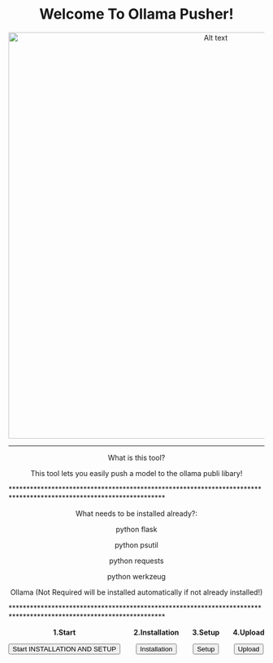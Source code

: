 <div align="center">
  <h1>Welcome To Ollama Pusher!</h1>
  <img src="https://raw.githubusercontent.com/dronerazzo/ollama-pusher/refs/heads/main/templates/ollama-pusher.webp" alt="Alt text" width="800">
</div>

*******************************************************************************************************************
<div align="center">

What is this tool?

This tool lets you easily push a model to the ollama publi libary!

</div>
*******************************************************************************************************************
<div align="center">

What needs to be installed already?:

python flask

python psutil

python requests

python werkzeug

Ollama (Not Required will be installed automatically if not already installed!)

</div>
*******************************************************************************************************************

<div align="center" style="display: flex; justify-content: space-between;">
  <div style="text-align: center;">
    <p><strong>1.Start</strong></p>
    <a href="https://github.com/dronerazzo/ollama-pusher/blob/main/README-INSTALLATION.MD"><button>Start INSTALLATION AND SETUP</button></a>
  </div>
  
  <div style="text-align: center;">
    <p><strong>2.Installation</strong></p>
    <a href="https://github.com/dronerazzo/ollama-pusher/blob/main/README-INSTALLATION.MD"><button>Installation</button></a>
  </div>
  
  <div style="text-align: center;">
    <p><strong>3.Setup</strong></p>
    <a href="https://github.com/dronerazzo/ollama-pusher/blob/main/README-SETUP.MD"><button>Setup</button></a>
  </div>
  
  <div style="text-align: center;">
    <p><strong>4.Upload</strong></p>
    <a href="https://github.com/dronerazzo/ollama-pusher/blob/main/README-UPLOAD.MD"><button>Upload</button></a>
  </div>
</div>

